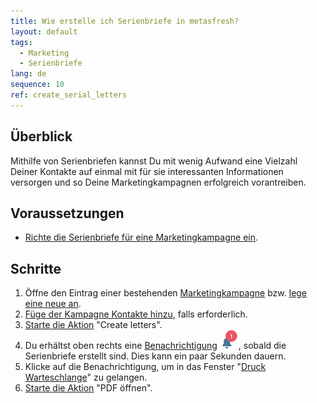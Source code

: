 ```yaml
---
title: Wie erstelle ich Serienbriefe in metasfresh?
layout: default
tags:
  - Marketing
  - Serienbriefe
lang: de
sequence: 10
ref: create_serial_letters
---
```


## Überblick
Mithilfe von Serienbriefen kannst Du mit wenig Aufwand eine Vielzahl Deiner Kontakte auf einmal mit für sie interessanten Informationen versorgen und so Deine Marketingkampagnen erfolgreich vorantreiben.

## Voraussetzungen
- [Richte die Serienbriefe für eine Marketingkampagne ein](Serienbriefe_einrichten).

## Schritte
1. Öffne den Eintrag einer bestehenden [Marketingkampagne](Menu) bzw. [lege eine neue an](MKTG-Kampagne_erstellen).
1. [Füge der Kampagne Kontakte hinzu](MKTG-Kampagne_Kontakte_hinzufuegen), falls erforderlich.
1. [Starte die Aktion](AktionStarten#aktionsmenue) "Create letters".
1. Du erhältst oben rechts eine [Benachrichtigung](Benachrichtigungsarten) ![](assets/NotificationBell_WebUI.png), sobald die Serienbriefe erstellt sind. Dies kann ein paar Sekunden dauern.
1. Klicke auf die Benachrichtigung, um in das Fenster "[Druck Warteschlange](Menu)" zu gelangen.
1. [Starte die Aktion](AktionStarten#aktionsmenue) "PDF öffnen".
